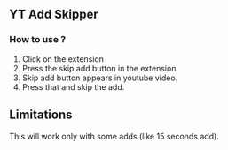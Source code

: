 ## YT Add Skipper

### How to use ?

1. Click on the extension
2. Press the skip add button in the extension
3. Skip add button appears in youtube video.
4. Press that and skip the add.

## Limitations

This will work only with some adds (like 15 seconds add).